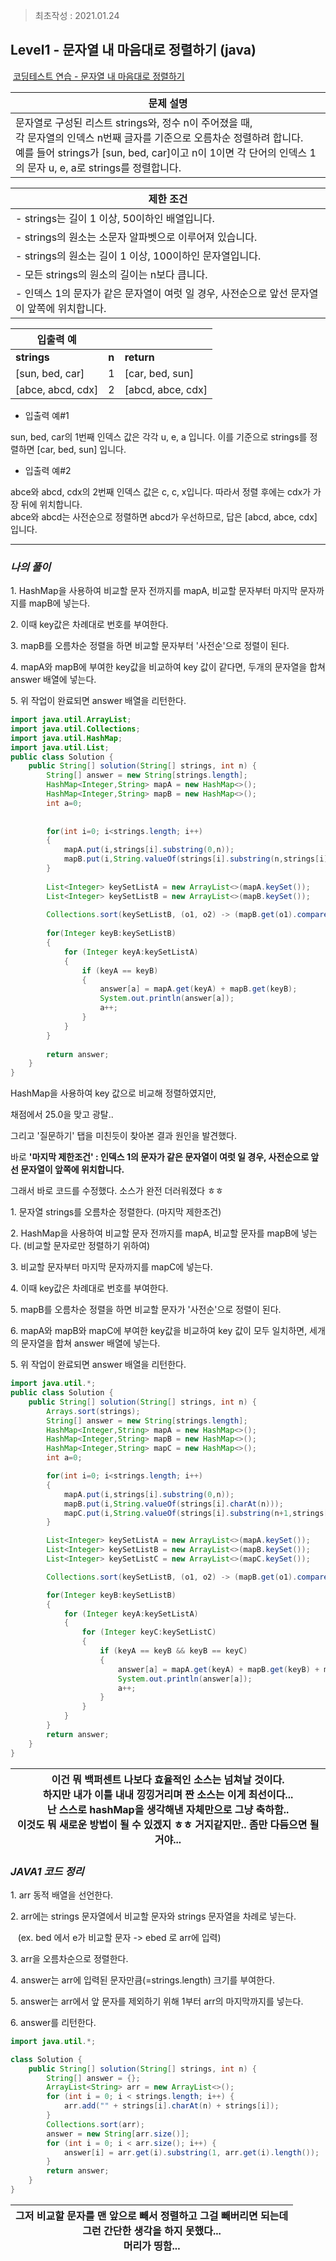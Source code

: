 > 최초작성 : 2021.01.24

## ******Level1 - 문자열 내 마음대로 정렬하기**** (java)**

 [코딩테스트 연습 - 문자열 내 마음대로 정렬하기](https://programmers.co.kr/learn/courses/30/lessons/12915)

| **문제 설명** |
| --- |
| 문자열로 구성된 리스트 strings와, 정수 n이 주어졌을 때,<br>각 문자열의 인덱스 n번째 글자를 기준으로 오름차순 정렬하려 합니다.<br>예를 들어 strings가 \[sun, bed, car\]이고 n이 1이면 각 단어의 인덱스 1의 문자 u, e, a로 strings를 정렬합니다. |

| **제한 조건** |
| --- |
|-   strings는 길이 1 이상, 50이하인 배열입니다.|
|-   strings의 원소는 소문자 알파벳으로 이루어져 있습니다.|
|-   strings의 원소는 길이 1 이상, 100이하인 문자열입니다.|
|-   모든 strings의 원소의 길이는 n보다 큽니다.|
|-   인덱스 1의 문자가 같은 문자열이 여럿 일 경우, 사전순으로 앞선 문자열이 앞쪽에 위치합니다.|

| **​입출력 예**    |  |  |
| --- | --- | --- |
| **strings** | **n** | **return** |
| \[sun, bed, car\] | 1 | \[car, bed, sun\] |
| \[abce, abcd, cdx\] | 2 | \[abcd, abce, cdx\] |

-   입출력 예#1

sun, bed, car의 1번째 인덱스 값은 각각 u, e, a 입니다. 이를 기준으로 strings를 정렬하면 \[car, bed, sun\] 입니다.

-   입출력 예#2

abce와 abcd, cdx의 2번째 인덱스 값은 c, c, x입니다. 따라서 정렬 후에는 cdx가 가장 뒤에 위치합니다.
<br>abce와 abcd는 사전순으로 정렬하면 abcd가 우선하므로, 답은 \[abcd, abce, cdx\] 입니다.

---


### _**나의 풀이**_

1\. HashMap을 사용하여 비교할 문자 전까지를 mapA, 비교할 문자부터 마지막 문자까지를 mapB에 넣는다.

2\. 이때 key값은 차례대로 번호를 부여한다.

3\. mapB를 오름차순 정렬을 하면 비교할 문자부터 '사전순'으로 정렬이 된다.

4\. mapA와 mapB에 부여한 key값을 비교하여 key 값이 같다면, 두개의 문자열을 합쳐 answer 배열에 넣는다.

5\. 위 작업이 완료되면 answer 배열을 리턴한다.

```java
import java.util.ArrayList;
import java.util.Collections;
import java.util.HashMap;
import java.util.List;
public class Solution {
    public String[] solution(String[] strings, int n) {
        String[] answer = new String[strings.length];
        HashMap<Integer,String> mapA = new HashMap<>();
        HashMap<Integer,String> mapB = new HashMap<>();
		int a=0;
        
        
        for(int i=0; i<strings.length; i++)
        {
        	mapA.put(i,strings[i].substring(0,n));
        	mapB.put(i,String.valueOf(strings[i].substring(n,strings[i].length())));
        }
        
		List<Integer> keySetListA = new ArrayList<>(mapA.keySet());
		List<Integer> keySetListB = new ArrayList<>(mapB.keySet());
		
		Collections.sort(keySetListB, (o1, o2) -> (mapB.get(o1).compareTo(mapB.get(o2))));
		
		for(Integer keyB:keySetListB)
		{
			for (Integer keyA:keySetListA)
			{
				if (keyA == keyB)
				{
					answer[a] = mapA.get(keyA) + mapB.get(keyB);
					System.out.println(answer[a]);
					a++;
				}
			}
		}
		
        return answer;
    }
}
```

HashMap을 사용하여 key 값으로 비교해 정렬하였지만,

채점에서 25.0을 맞고 광탈..

그리고 '질문하기' 탭을 미친듯이 찾아본 결과 원인을 발견했다.

바로 **'마지막 제한조건' : 인덱스 1의 문자가 같은 문자열이 여럿 일 경우, 사전순으로 앞선 문자열이 앞쪽에 위치합니다.**

그래서 바로 코드를 수정했다. 소스가 완전 더러워졌다 ㅎㅎ

1\. 문자열 strings를 오름차순 정렬한다. (마지막 제한조건)

2\. HashMap을 사용하여 비교할 문자 전까지를 mapA, 비교할 문자를 mapB에 넣는다. (비교할 문자로만 정렬하기 위하여)

3\. 비교할 문자부터 마지막 문자까지를 mapC에 넣는다.

4\. 이때 key값은 차례대로 번호를 부여한다.

5\. mapB를 오름차순 정렬을 하면 비교할 문자가 '사전순'으로 정렬이 된다.

6\. mapA와 mapB와 mapC에 부여한 key값을 비교하여 key 값이 모두 일치하면, 세개의 문자열을 합쳐 answer 배열에 넣는다.

5\. 위 작업이 완료되면 answer 배열을 리턴한다.

```java
import java.util.*;
public class Solution {
    public String[] solution(String[] strings, int n) {
        Arrays.sort(strings);
        String[] answer = new String[strings.length];
        HashMap<Integer,String> mapA = new HashMap<>();
        HashMap<Integer,String> mapB = new HashMap<>();
        HashMap<Integer,String> mapC = new HashMap<>();
        int a=0;

        for(int i=0; i<strings.length; i++)
        {
            mapA.put(i,strings[i].substring(0,n));
            mapB.put(i,String.valueOf(strings[i].charAt(n)));
            mapC.put(i,String.valueOf(strings[i].substring(n+1,strings[i].length())));
        }

        List<Integer> keySetListA = new ArrayList<>(mapA.keySet());
        List<Integer> keySetListB = new ArrayList<>(mapB.keySet());
        List<Integer> keySetListC = new ArrayList<>(mapC.keySet());

        Collections.sort(keySetListB, (o1, o2) -> (mapB.get(o1).compareTo(mapB.get(o2))));

        for(Integer keyB:keySetListB)
        {
            for (Integer keyA:keySetListA)
            {
                for (Integer keyC:keySetListC)
                {
                    if (keyA == keyB && keyB == keyC)
                    {
                        answer[a] = mapA.get(keyA) + mapB.get(keyB) + mapC.get(keyC);
                        System.out.println(answer[a]);
                        a++;
                    }
                }
            }
        }
        return answer;
    }
}
```
<center>

| 이건 뭐 백퍼센트 나보다 효율적인 소스는 넘쳐날 것이다.<br>하지만 내가 이틀 내내 낑낑거리며 짠 소스는 이게 최선이다...<br>난 스스로 hashMap을 생각해낸 자체만으로 그냥 축하함..<br>이것도 뭐 새로운 방법이 될 수 있겠지 ㅎㅎ 거지같지만.. 좀만 다듬으면 될거야... |
| :---: |

</center>

### _**JAVA1 코드 정리**_

1\. arr 동적 배열을 선언한다.

2\. arr에는 strings 문자열에서 비교할 문자와 strings 문자열을 차례로 넣는다.

   (ex. bed 에서 e가 비교할 문자 -> ebed 로 arr에 입력)

3\. arr을 오름차순으로 정렬한다.

4\. answer는 arr에 입력된 문자만큼(=strings.length) 크기를 부여한다.

5\. answer는 arr에서 앞 문자를 제외하기 위해 1부터 arr의 마지막까지를 넣는다.

6\. answer를 리턴한다.

```java
import java.util.*;

class Solution {
    public String[] solution(String[] strings, int n) {
        String[] answer = {};
        ArrayList<String> arr = new ArrayList<>();
        for (int i = 0; i < strings.length; i++) {
            arr.add("" + strings[i].charAt(n) + strings[i]);
        }
        Collections.sort(arr);
        answer = new String[arr.size()];
        for (int i = 0; i < arr.size(); i++) {
            answer[i] = arr.get(i).substring(1, arr.get(i).length());
        }
        return answer;
    }
}
```

<center>

| 그저 비교할 문자를 맨 앞으로 빼서 정렬하고 그걸 빼버리면 되는데<br>그런 간단한 생각을 하지 못했다...<br>머리가 띵함... |
| :---: |

</center>
